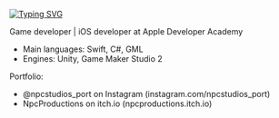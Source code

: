 [![Typing SVG](https://readme-typing-svg.herokuapp.com/?color=FFFFFF&size=35&center=true&vCenter=true&width=1000&lines=NpcStudios;Be+Welcome!+:D)](https://git.io/typing-svg)

Game developer | iOS developer at Apple Developer Academy
  - Main languages: Swift, C#, GML
  - Engines: Unity, Game Maker Studio 2

Portfolio: 
  - @npcstudios_port on Instagram (instagram.com/npcstudios_port)
  - NpcProductions on itch.io (npcproductions.itch.io)


